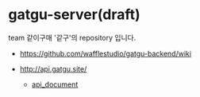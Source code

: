 # gatgu-server(draft)


team 같이구매 '같구'의  repository 입니다.


- https://github.com/wafflestudio/gatgu-backend/wiki

- http://api.gatgu.site/
  - [api_document](https://www.notion.so/API-DOC-d710c8e83be648019689fa8b3f50a219)


